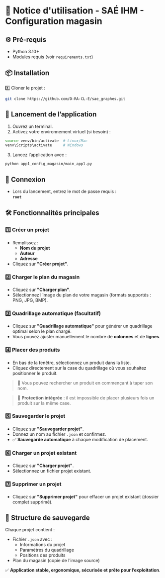 # 📖 Notice d'utilisation - SAÉ IHM - Configuration magasin

## ⚙️ Pré-requis

- Python 3.10+
- Modules requis (voir `requirements.txt`)

## 📦 Installation

1️⃣ Cloner le projet :

```bash
git clone https://github.com/O-RA-CL-E/sae_graphes.git
```

## 🚀 Lancement de l’application

1. Ouvrez un terminal.
2. Activez votre environnement virtuel (si besoin) :
```bash
source venv/bin/activate  # Linux/Mac
venv\Scripts\activate     # Windows
```
3. Lancez l’application avec :
```bash
python app1_config_magasin/main_app1.py
```

## 🔑 Connexion

- Lors du lancement, entrez le mot de passe requis :  
**`root`**

## 🛠 Fonctionnalités principales

### 1️⃣ **Créer un projet**
- Remplissez :
  - **Nom du projet**
  - **Auteur**
  - **Adresse**
- Cliquez sur **"Créer projet"**.

### 2️⃣ **Charger le plan du magasin**
- Cliquez sur **"Charger plan"**.
- Sélectionnez l’image du plan de votre magasin (formats supportés : PNG, JPG, BMP).

### 3️⃣ **Quadrillage automatique (facultatif)**
- Cliquez sur **"Quadrillage automatique"** pour générer un quadrillage optimal selon le plan chargé.
- Vous pouvez ajuster manuellement le nombre de **colonnes** et de **lignes**.

### 4️⃣ **Placer des produits**
- En bas de la fenêtre, sélectionnez un produit dans la liste.
- Cliquez directement sur la case du quadrillage où vous souhaitez positionner le produit.

> 🔎 Vous pouvez rechercher un produit en commençant à taper son nom.

> 🧠 **Protection intégrée** : il est impossible de placer plusieurs fois un produit sur la même case.

### 5️⃣ **Sauvegarder le projet**
- Cliquez sur **"Sauvegarder projet"**.
- Donnez un nom au fichier `.json` et confirmez.
- ✅ **Sauvegarde automatique** à chaque modification de placement.

### 6️⃣ **Charger un projet existant**
- Cliquez sur **"Charger projet"**.
- Sélectionnez un fichier projet existant.

### 7️⃣ **Supprimer un projet**
- Cliquez sur **"Supprimer projet"** pour effacer un projet existant (dossier complet supprimé).

## 📂 Structure de sauvegarde

Chaque projet contient :
- Fichier `.json` avec :
  - Informations du projet
  - Paramètres du quadrillage
  - Positions des produits
- Plan du magasin (copie de l’image source)

✅ **Application stable, ergonomique, sécurisée et prête pour l’exploitation**.